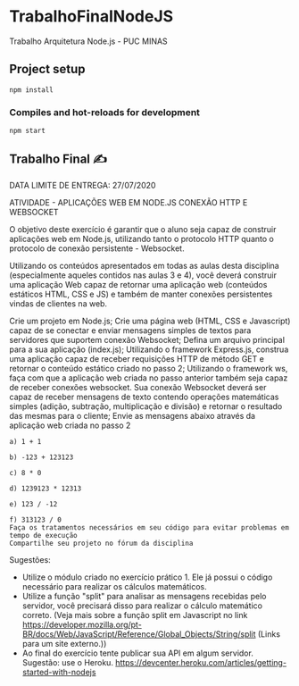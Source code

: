 # TrabalhoFinalNodeJS
Trabalho Arquitetura Node.js - PUC MINAS

## Project setup
```
npm install
```

### Compiles and hot-reloads for development
```
npm start
```

## Trabalho Final ✍️

DATA LIMITE DE ENTREGA: 27/07/2020

ATIVIDADE - APLICAÇÕES WEB EM NODE.JS CONEXÃO HTTP E WEBSOCKET

O objetivo deste exercício é garantir que o aluno seja capaz de construir aplicações web em Node.js, utilizando tanto o protocolo 
HTTP quanto o protocolo de conexão persistente - Websocket.

Utilizando os conteúdos apresentados em todas as aulas desta disciplina (especialmente aqueles contidos nas aulas 3 e 4), 
você deverá construir uma aplicação Web capaz de retornar uma aplicação web (conteúdos estáticos HTML, CSS e JS) e também de 
manter conexões persistentes vindas de clientes na web.

Crie um projeto em Node.js;
Crie uma página web (HTML, CSS e Javascript) capaz de se conectar e enviar mensagens simples de textos para servidores que suportem conexão Websocket;
Defina um arquivo principal para a sua aplicação (index.js);
Utilizando o framework Express.js, construa uma aplicação capaz de receber requisições HTTP de método GET e retornar o conteúdo estático criado no passo 2;
Utilizando o framework ws, faça com que a aplicação web criada no passo anterior também seja capaz de receber conexões websocket.
Sua conexão Websocket deverá ser capaz de receber mensagens de texto contendo operações matemáticas simples (adição, subtração, multiplicação e divisão) e 
retornar o resultado das mesmas para o cliente;
Envie as mensagens abaixo através da aplicação web criada no passo 2

    a) 1 + 1

    b) -123 + 123123

    c) 8 * 0

    d) 1239123 * 12313

    e) 123 / -12

    f) 313123 / 0
    Faça os tratamentos necessários em seu código para evitar problemas em tempo de execução
    Compartilhe seu projeto no fórum da disciplina

Sugestões:

* Utilize o módulo criado no exercício prático 1. Ele já possui o código necessário para realizar os cálculos matemáticos.
* Utilize a função "split" para analisar as mensagens recebidas pelo servidor, você precisará disso para realizar o cálculo matemático correto. 
(Veja mais sobre a função split em Javascript no link https://developer.mozilla.org/pt-BR/docs/Web/JavaScript/Reference/Global_Objects/String/split 
(Links para um site externo.))
* Ao final do exercício tente publicar sua API em algum servidor. Sugestão: use o Heroku. https://devcenter.heroku.com/articles/getting-started-with-nodejs